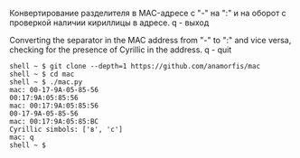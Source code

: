 Конвертирование разделителя в MAC-адресе с "-" на ":" и на оборот с проверкой наличии кириллицы в адресе.
q - выход

Converting the separator in the MAC address from "-" to ":" and vice versa, checking for the presence of Cyrillic in the address.
q - quit

```
shell ~ $ git clone --depth=1 https://github.com/anamorfis/mac
shell ~ $ cd mac
shell ~ $ ./mac.py 
mac: 00-17-9A-05-85-56
00:17:9A:05:85:56
mac: 00:17:9A:05:85:56
00-17-9A-05-85-56
mac: 00:17:9A:05:85:ВС
Сyrillic simbols: ['в', 'с']
mac: q
shell ~ $
```

